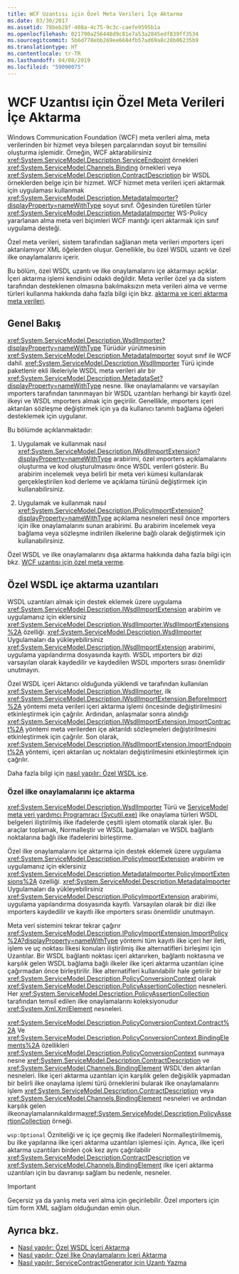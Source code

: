 ```yaml
---
title: WCF Uzantısı için Özel Meta Verileri İçe Aktarma
ms.date: 03/30/2017
ms.assetid: 78beb28f-408a-4c75-9c3c-caefe9595b1a
ms.openlocfilehash: 021790a256448d9c81e7a53a2845edf839ff3534
ms.sourcegitcommit: 5b6d778ebb269ee6684fb57ad69a8c28b06235b9
ms.translationtype: HT
ms.contentlocale: tr-TR
ms.lasthandoff: 04/08/2019
ms.locfileid: "59090075"
---
```

# <a name="importing-custom-metadata-for-a-wcf-extension"></a>WCF Uzantısı için Özel Meta Verileri İçe Aktarma
Windows Communication Foundation (WCF) meta verileri alma, meta verilerinden bir hizmet veya bileşen parçalarından soyut bir temsilini oluşturma işlemidir. Örneğin, WCF aktarabilirsiniz <xref:System.ServiceModel.Description.ServiceEndpoint> örnekleri <xref:System.ServiceModel.Channels.Binding> örnekleri veya <xref:System.ServiceModel.Description.ContractDescription> bir WSDL örneklerden belge için bir hizmet. WCF hizmet meta verileri içeri aktarmak için uygulaması kullanmak <xref:System.ServiceModel.Description.MetadataImporter?displayProperty=nameWithType> soyut sınıf. Öğesinden türetilen türler <xref:System.ServiceModel.Description.MetadataImporter> WS-Policy yararlanan alma meta veri biçimleri WCF mantığı içeri aktarmak için sınıf uygulama desteği.  
  
 Özel meta verileri, sistem tarafından sağlanan meta verileri ımporters içeri aktarılamıyor XML öğelerden oluşur. Genellikle, bu özel WSDL uzantı ve özel ilke onaylamalarını içerir.  
  
 Bu bölüm, özel WSDL uzantı ve ilke onaylamalarını içe aktarmayı açıklar. İçeri aktarma işlemi kendisini odaklı değildir. Meta veriler özel ya da sistem tarafından desteklenen olmasına bakılmaksızın meta verileri alma ve verme türleri kullanma hakkında daha fazla bilgi için bkz. [aktarma ve içeri aktarma meta verileri](../../../../docs/framework/wcf/feature-details/exporting-and-importing-metadata.md).  
  
## <a name="overview"></a>Genel Bakış  
 <xref:System.ServiceModel.Description.WsdlImporter?displayProperty=nameWithType> Türüdür yürütmesinin <xref:System.ServiceModel.Description.MetadataImporter> soyut sınıf ile WCF dahil. <xref:System.ServiceModel.Description.WsdlImporter> Türü içinde paketlenir ekli ilkeleriyle WSDL meta verileri alır bir <xref:System.ServiceModel.Description.MetadataSet?displayProperty=nameWithType> nesne. İlke onaylamalarını ve varsayılan ımporters tarafından tanınmayan bir WSDL uzantıları herhangi bir kayıtlı özel ilkeyi ve WSDL ımporters almak için geçirilir. Genellikle, ımporters içeri aktarılan sözleşme değiştirmek için ya da kullanıcı tanımlı bağlama öğeleri desteklemek için uygulanır.  
  
 Bu bölümde açıklanmaktadır:  
  
1.  Uygulamak ve kullanmak nasıl <xref:System.ServiceModel.Description.IWsdlImportExtension?displayProperty=nameWithType> arabirimi, özel ımporters açıklamalarını oluşturma ve kod oluşturulmasını önce WSDL verileri gösterir. Bu arabirim incelemek veya belirli bir meta veri kümesi kullanılarak gerçekleştirilen kod derleme ve açıklama türünü değiştirmek için kullanabilirsiniz.  
  
2.  Uygulamak ve kullanmak nasıl <xref:System.ServiceModel.Description.IPolicyImportExtension?displayProperty=nameWithType> açıklama nesneleri nesil önce ımporters için ilke onaylamalarını sunan arabirimi. Bu arabirim incelemek veya bağlama veya sözleşme indirilen ilkelerine bağlı olarak değiştirmek için kullanabilirsiniz.  
  
 Özel WSDL ve ilke onaylamalarını dışa aktarma hakkında daha fazla bilgi için bkz. [WCF uzantısı için özel meta verme](../../../../docs/framework/wcf/extending/exporting-custom-metadata-for-a-wcf-extension.md).  
  
## <a name="importing-custom-wsdl-extensions"></a>Özel WSDL içe aktarma uzantıları  
 WSDL uzantıları almak için destek eklemek üzere uygulama <xref:System.ServiceModel.Description.IWsdlImportExtension> arabirim ve uygulamanız için eklersiniz <xref:System.ServiceModel.Description.WsdlImporter.WsdlImportExtensions%2A> özelliği. <xref:System.ServiceModel.Description.WsdlImporter> Uygulamaları da yükleyebilirsiniz <xref:System.ServiceModel.Description.IWsdlImportExtension> arabirimi, uygulama yapılandırma dosyasında kayıtlı. WSDL ımporters bir dizi varsayılan olarak kaydedilir ve kaydedilen WSDL ımporters sırası önemlidir unutmayın.  
  
 Özel WSDL içeri Aktarıcı olduğunda yüklendi ve tarafından kullanılan <xref:System.ServiceModel.Description.WsdlImporter>, ilk <xref:System.ServiceModel.Description.IWsdlImportExtension.BeforeImport%2A> yöntemi meta verileri içeri aktarma işlemi öncesinde değiştirilmesini etkinleştirmek için çağrılır. Ardından, anlaşmalar sonra alındığı <xref:System.ServiceModel.Description.IWsdlImportExtension.ImportContract%2A> yöntemi meta verilerden içe aktarıldı sözleşmeleri değiştirilmesini etkinleştirmek için çağrılır. Son olarak, <xref:System.ServiceModel.Description.IWsdlImportExtension.ImportEndpoint%2A> yöntemi, içeri aktarılan uç noktaları değiştirilmesini etkinleştirmek için çağrılır.  
  
 Daha fazla bilgi için [nasıl yapılır: Özel WSDL içe](../../../../docs/framework/wcf/extending/how-to-import-custom-wsdl.md).  
  
### <a name="importing-custom-policy-assertions"></a>Özel ilke onaylamalarını içe aktarma  
 <xref:System.ServiceModel.Description.WsdlImporter> Türü ve [ServiceModel meta veri yardımcı Programracı (Svcutil.exe)](../../../../docs/framework/wcf/servicemodel-metadata-utility-tool-svcutil-exe.md) ilke onaylama türleri WSDL belgeleri iliştirilmiş ilke ifadelerde çeşitli işlem otomatik olarak işler. Bu araçlar toplamak, Normalleştir ve WSDL bağlamaları ve WSDL bağlantı noktalarına bağlı ilke ifadelerini birleştirme.  
  
 Özel ilke onaylamalarını içe aktarma için destek eklemek üzere uygulama <xref:System.ServiceModel.Description.IPolicyImportExtension> arabirim ve uygulamanız için eklersiniz <xref:System.ServiceModel.Description.MetadataImporter.PolicyImportExtensions%2A> özelliği. <xref:System.ServiceModel.Description.MetadataImporter> Uygulamaları da yükleyebilirsiniz <xref:System.ServiceModel.Description.IPolicyImportExtension> arabirimi, uygulama yapılandırma dosyasında kayıtlı. Varsayılan olarak bir dizi ilke ımporters kaydedilir ve kayıtlı ilke ımporters sırası önemlidir unutmayın.  
  
 Meta veri sistemini tekrar tekrar çağırır <xref:System.ServiceModel.Description.IPolicyImportExtension.ImportPolicy%2A?displayProperty=nameWithType> yöntemi tüm kayıtlı ilke içeri her ileti, işlem ve uç noktası İlkesi konuları iliştirilmiş ilke alternatifleri birleşimi için Uzantılar. Bir WSDL bağlantı noktası içeri aktarırken, bağlantı noktasına ve karşılık gelen WSDL bağlama bağlı ilkeler ilke içeri aktarma uzantıları içine çağırmadan önce birleştirilir. İlke alternatifleri kullanılabilir hale getirilir bir <xref:System.ServiceModel.Description.PolicyConversionContext> olarak <xref:System.ServiceModel.Description.PolicyAssertionCollection> nesneleri. Her <xref:System.ServiceModel.Description.PolicyAssertionCollection> tarafından temsil edilen ilke onaylamalarını koleksiyonudur <xref:System.Xml.XmlElement> nesneleri.  
  
 <xref:System.ServiceModel.Description.PolicyConversionContext.Contract%2A> Ve <xref:System.ServiceModel.Description.PolicyConversionContext.BindingElements%2A> özellikleri <xref:System.ServiceModel.Description.PolicyConversionContext> sunmaya nesne <xref:System.ServiceModel.Description.ContractDescription> ve <xref:System.ServiceModel.Channels.BindingElement> WSDL'den aktarılan nesneleri. İlke içeri aktarma uzantıları için karşılık gelen değişiklik yapmadan bir belirli ilke onaylama işlemi türü örneklerini bularak ilke onaylamalarını işlem <xref:System.ServiceModel.Description.ContractDescription> veya <xref:System.ServiceModel.Channels.BindingElement> nesneleri ve ardından karşılık gelen ilkeonaylamalarınıkaldırma<xref:System.ServiceModel.Description.PolicyAssertionCollection> örneği.  
  
 `wsp:Optional` Özniteliği ve iç içe geçmiş ilke ifadeleri Normalleştirilmemiş, bu ilke yapılarına ilke içeri aktarma uzantıları işlemesi için. Ayrıca, ilke içeri aktarma uzantıları birden çok kez aynı çağrılabilir <xref:System.ServiceModel.Description.ContractDescription> ve <xref:System.ServiceModel.Channels.BindingElement> ilke içeri aktarma uzantıları için bu davranışı sağlam bu nedenle, nesneler.  
  
> [!IMPORTANT]
>  Geçersiz ya da yanlış meta veri alma için geçirilebilir. Özel ımporters için tüm form XML sağlam olduğundan emin olun.  
  
## <a name="see-also"></a>Ayrıca bkz.

- [Nasıl yapılır: Özel WSDL İçeri Aktarma](../../../../docs/framework/wcf/extending/how-to-import-custom-wsdl.md)
- [Nasıl yapılır: Özel İlke Onaylamalarını İçeri Aktarma](../../../../docs/framework/wcf/extending/how-to-import-custom-policy-assertions.md)
- [Nasıl yapılır: ServiceContractGenerator için Uzantı Yazma](../../../../docs/framework/wcf/extending/how-to-write-an-extension-for-the-servicecontractgenerator.md)

